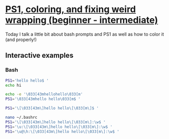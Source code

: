 # [PS1, coloring, and fixing weird wrapping (beginner - intermediate)](https://youtu.be/ngLwml9XI-I)

Today I talk a little bit about bash prompts and PS1 as well as how to color it (and properly!)

## Interactive examples

### Bash

```bash
PS1='hello hello$ '
echo hi

echo -e '\033[43mhellohello\033[m'
PS1='\033[43mhello hello\033[m$ '

PS1='\[\033[43m\]hello hello\[\033[m\]$ '

nano ~/.bashrc
PS1='\[\033[43m\]hello hello\[\033[m\]:\w$ '
PS1='\u:\[\033[43m\]hello hello\[\033[m\]:\w$ '
PS1='\u@\h:\[\033[43m\]hello hello\[\033[m\]:\w$ '
```
